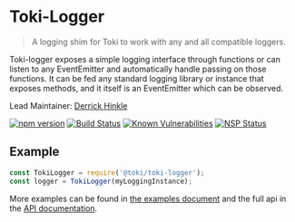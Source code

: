 # Toki-Logger <!-- Repo Name -->
> A logging shim for Toki to work with any and all compatible loggers. <!-- Repo Brief Description -->

Toki-logger exposes a simple logging interface through functions or can listen to any EventEmitter and automatically handle passing on those functions. It can be fed any standard logging library or instance that exposes methods, and it itself is an EventEmitter which can be observed.

<!-- Maintainer (Hint, probably you) -->
Lead Maintainer: [Derrick Hinkle](https://github.com/dhinklexo)

<!-- Badges Go Here -->
[![npm version](https://badge.fury.io/js/%40toki%2Ftoki-logger.svg)](https://badge.fury.io/js/%40toki%2Ftoki-logger)
[![Build Status](https://travis-ci.org/xogroup/toki-logger.svg?branch=master)](https://travis-ci.org/xogroup/toki-logger)
[![Known Vulnerabilities](https://snyk.io/test/github/xogroup/toki-logger/badge.svg)](https://snyk.io/test/github/xogroup/toki-logger)
[![NSP Status](https://nodesecurity.io/orgs/xo-group/projects/9bb6d883-8850-4bcc-bbff-d602e647163c/badge)](https://nodesecurity.io/orgs/xo-group/projects/9bb6d883-8850-4bcc-bbff-d602e647163c)
<!-- End Badges -->
<!-- Quick Example -->
## Example
```javascript
const TokiLogger = require('@toki/toki-logger');
const logger = TokiLogger(myLoggingInstance);
```

More examples can be found in [the examples document](Example.md) and the full api in the [API documentation](API.md).

<!-- Anything Else (Sponsors, Links, Etc) -->
